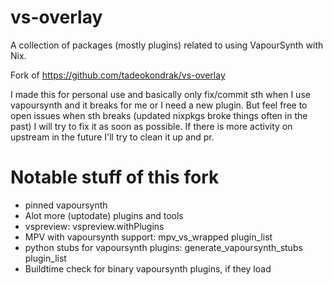 # vs-overlay

A collection of packages (mostly plugins) related to using VapourSynth with Nix.

Fork of https://github.com/tadeokondrak/vs-overlay

I made this for personal use and basically only fix/commit sth when I use vapoursynth and it breaks for me or I need a new plugin.
But feel free to open issues when sth breaks (updated nixpkgs broke things often in the past) I will try to fix it as soon as possible.
If there is more activity on upstream in the future I'll try to clean it up and pr.


# Notable stuff of this fork
- pinned vapoursynth
- Alot more (uptodate) plugins and tools
- vspreview: vspreview.withPlugins
- MPV with vapoursynth support: mpv_vs_wrapped plugin_list
- python stubs for vapoursynth plugins: generate_vapoursynth_stubs plugin_list
- Buildtime check for binary vapoursynth plugins, if they load
